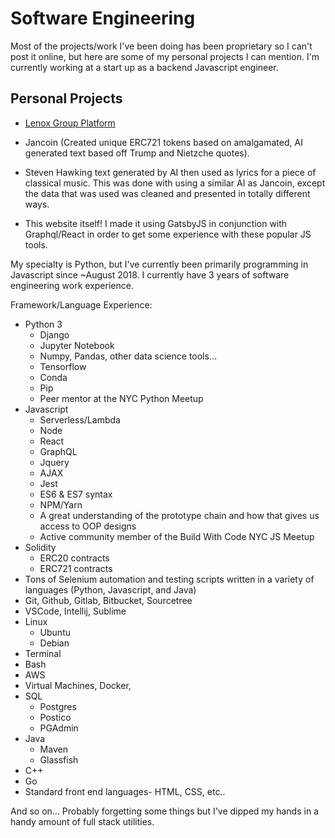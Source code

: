 # Software Engineering 

Most of the projects/work I've been doing has been proprietary so I can't post it online, but here are some of my personal projects I can mention. I'm currently working at a start up as a backend Javascript engineer.

## Personal Projects

- [Lenox Group Platform](https://www.lenox.group/)

- Jancoin (Created unique ERC721 tokens based on amalgamated, AI generated text based off Trump and Nietzche quotes).

- Steven Hawking text generated by AI then used as lyrics for a piece of classical music. This was done with using a similar AI as Jancoin, except the data that was used was cleaned and presented in totally different ways.

- This website itself! I made it using GatsbyJS in conjunction with Graphql/React in order to get some experience with these popular JS tools. 

My specialty is Python, but I've currently been primarily programming in Javascript since ~August 2018. I currently have 3 years of software engineering work experience.

Framework/Language Experience:
- Python 3
    * Django
    * Jupyter Notebook
    * Numpy, Pandas, other data science tools...
    * Tensorflow
    * Conda
    * Pip
    * Peer mentor at the NYC Python Meetup
- Javascript
    * Serverless/Lambda
    * Node
    * React
    * GraphQL 
    * Jquery
    * AJAX
    * Jest
    * ES6 & ES7 syntax
    * NPM/Yarn
    * A great understanding of the prototype chain and how that gives us access to OOP designs
    * Active community member of the Build With Code NYC JS Meetup
- Solidity
    * ERC20 contracts
    * ERC721 contracts
- Tons of Selenium automation and testing scripts written in a variety of languages (Python, Javascript, and Java)
- Git, Github, Gitlab, Bitbucket, Sourcetree
- VSCode, Intellij, Sublime
- Linux
    * Ubuntu
    * Debian
- Terminal
- Bash
- AWS
- Virtual Machines, Docker, 
- SQL
    * Postgres
    * Postico
    * PGAdmin
- Java
    * Maven
    * Glassfish
- C++
- Go
- Standard front end languages- HTML, CSS, etc..

And so on... Probably forgetting some things but I've dipped my hands in a handy amount of full stack utilities.